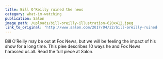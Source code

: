 ```yaml
---
title: Bill O’Reilly ruined the news
category: what-im-watching
publication: Salon
image_path: /uploads/bill-oreilly-illustration-620x412.jpeg
link_to_original: 'http://www.salon.com/2017/04/22/bill-oreilly-ruined-the-news-10-ways-he-and-fox-news-harassed-us-all/'
---
```



Bill O’Reilly may be out at Fox News, but we will be feeling the impact of his show for a long time. This piee describes 10 ways he and Fox News harassed us all. Read the full piece at Salon.
